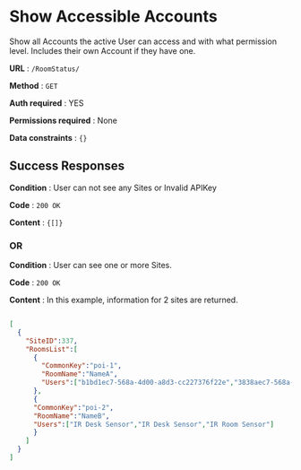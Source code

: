 # Show Accessible Accounts

Show all Accounts the active User can access and with what permission level.
Includes their own Account if they have one.

**URL** : `/RoomStatus/`

**Method** : `GET`

**Auth required** : YES

**Permissions required** : None

**Data constraints** : `{}`

## Success Responses

**Condition** : User can not see any Sites or Invalid APIKey

**Code** : `200 OK`

**Content** : `{[]}`

### OR

**Condition** : User can see one or more Sites.

**Code** : `200 OK`

**Content** : In this example, information for 2 sites are returned.


```json

[
  {
    "SiteID":337,
    "RoomsList":[
      {
        "CommonKey":"poi-1",
        "RoomName":"NameA",
        "Users":["b1bd1ec7-568a-4d00-a8d3-cc227376f22e","3838aec7-568a-4d00-dede-cc227376f16a"]
      },
      {
      "CommonKey":"poi-2",
      "RoomName":"NameB",
      "Users":["IR Desk Sensor","IR Desk Sensor","IR Room Sensor"]
      }
    ]
  }
]


```
